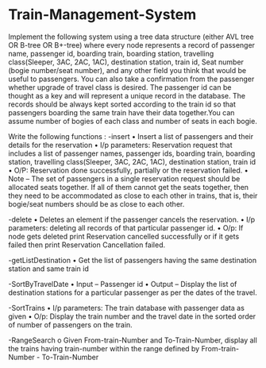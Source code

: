 # Train-Management-System
Implement the following system using a tree data structure (either AVL tree OR B-tree OR B+-tree) where every node represents a record of passenger name, passenger id, boarding train, boarding station, travelling class(Sleeper, 3AC, 2AC, 1AC), destination station, train id, Seat number (bogie number/seat number), and any other field you think that would be useful to passengers. You can also take a confirmation from the passenger whether upgrade of travel class is desired. The passenger id can be thought as a key and will represent a unique record in the database. The records should be always kept sorted according to the train id so that passengers
boarding the same train have their data together.You can assume number of bogies of each class and number of seats in each bogie. 


Write the following functions : 
-insert
  • Insert a list of passengers and their details for the reservation
  • I/p parameters: Reservation request that includes a list of passenger names, passenger ids, boarding train, boarding station, travelling class(Sleeper, 3AC, 2AC,
  1AC), destination station, train id
  • O/P: Reservation done successfully, partially or the reservation failed.
  • Note – The set of passengers in a single reservation request should be allocated seats together. If all of them cannot get the seats together, then they need to be
  accommodated as close to each other in trains, that is, their bogie/seat numbers should be as close to each other.
  
-delete
  • Deletes an element if the passenger cancels the reservation.
  • I/p parameters: deleting all records of that particular passenger id.
  • O/p: If node gets deleted print Reservation cancelled successfully or if it gets failed then print Reservation Cancellation failed.
  
-getListDestination
  • Get the list of passengers having the same destination station and same train id
  
-SortByTravelDate
  • Input – Passenger id 
  • Output – Display the list of destination stations for a particular passenger as per the dates of the travel.
  
-SortTrains
  • I/p parameters: The train database with passenger data as given
  • O/p: Display the train number and the travel date in the sorted order of number of passengers on the train. 
  
-RangeSearch 
  o Given From-train-Number and To-Train-Number, display all the trains having train-number within the range defined by From-train-Number - To-Train-Number
